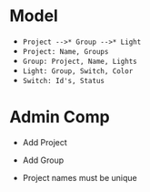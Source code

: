 Model
==
* `Project -->* Group -->* Light`
* `Project: Name, Groups`
* `Group: Project, Name, Lights`
* `Light: Group, Switch, Color`
* `Switch: Id's, Status`

Admin Comp
==
* Add Project
* Add Group

* Project names must be unique

